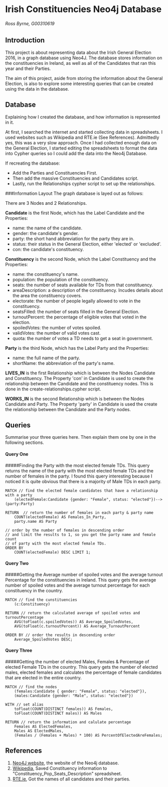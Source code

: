 # Irish Constituencies Neo4j Database
###### Ross Byrne, G00310619

## Introduction
This project is about representing data about the Irish General Election 2016, in a graph database using Neo4J.
The database stores information on the constituencies in Ireland, as well as all of the Candidates that ran
this year and their Parties.

The aim of this project, aside from storing the information about the General Election, is also to explore
some interesting queries that can be created using the data in the database.

## Database
Explaining how I created the database, and how information is represented in it.

At first, I searched the internet and started collecting data in spreadsheets. I used websites such as Wikipedia and RTE.ie (See References).
Admittedly yes, this was a very slow approach. Once I had collected enough data on the General Election, I started editing the spreadsheets
to format the data into Cypher queries so I could add the data into the Neo4j Database.

If recreating the database: 
- Add the Parties and Constituencies First.
- Then add the massive Constituencies and Candidates script.
- Lastly, run the Relationships cypher script to set up the relationships.

###Information Layout
The graph database is layed out as follows:

There are 3 Nodes and 2 Relationships.

**Candidate** is the first Node, which has the Label Candidate and the Properties:
- name: the name of the candidate.
- gender: the candidate's gender.
- party: the short hand abbreviation for the party they are in.
- status: their status in the General Election, either 'elected' or 'excluded'.
- con: the candidate's constituency.

**Constituency** is the second Node, which the Label Constituency and the Properties:
- name: the constituency's name.
- population: the population of the constituency.
- seats: the number of seats available for TDs from that constituency.
- areaDescription: a description of the constituency. Incudes details about the area the constituency covers.
- electorate: the number of people legally allowed to vote in the constituency.
- seatsFilled: the number of seats filled in the General Election.
- turnoutPercent: the percentage of eligible votes that voted in the election.
- spoiledVotes: the number of votes spoiled.
- validVotes: the number of valid votes cast.
- quota: the number of votes a TD needs to get a seat in government.
	
**Party** is the third Node, which has the Label Party and the Properties:
- name: the full name of the party.
- shortName: the abbreviation of the party's name.

**LIVES_IN** is the first Relationship which is between the Nodes Candidate and Constituency.
The Property 'con' in Candidate is used to create the relationship between the Candidate and the constituency nodes.
This is done in the create-relationships.cypher script.

**WORKS_IN** is the second Relationship which is between the Nodes Candidate and Party.
The Property 'party' in Candidate is used the create the relationship between the Candidate and the Party nodes.


## Queries
Summarise your three queries here.
Then explain them one by one in the following sections.

#### Query One
#####Finding the Party with the most elected female TDs.
This query returns the name of the party with the most elected female TDs and the number of females in the party.
I found this query interesting because I noticed it is quite obvious that there is a majority of Male TDs in each party.
```cypher
MATCH // find the elected female candidates that have a relationship with a party
	(electedFemale:Candidate {gender: "Female", status: "elected"})-->(party:Party) 
	
RETURN  // return the number of females in each party & party name
	COUNT(electedFemale) AS Females_In_Party, 
	party.name AS Party 
	
// order by the number of females in descending order 
// and limit the results to 1, so you get the party name and female count
// of party with the most elected female TDs.
ORDER BY	
	COUNT(electedFemale) DESC LIMIT 1;
```

#### Query Two
#####Getting the Average number of spoiled votes and the average turnout Percentage for the constituencies in Ireland.
This query gets the average number of spoiled votes and the average turnout percentage for each constituency in the country.
```cypher
MATCH // find the cunstituencies
	(c:Constituency)
	
RETURN // return the calculated average of spoiled votes and turnoutPercentage
	AVG(toFloat(c.spoiledVotes)) AS Average_SpoiledVotes, 
	AVG(toFloat(c.turnoutPercent)) AS Average_TurnoutPercent
	
ORDER BY // order the results in descending order
	Average_SpoiledVotes DESC;
```

#### Query Three
#####Getting the number of elected Males, Females & Percentage of elected Female TDs in the country.
This query gets the number of elected males, elected females and calculates the percentage of female candidates that are elected
in the entire country.

```cypher
MATCH // find the nodes
	(females:Candidate { gender: "Female", status: "elected"}), 
	(males:Candidate {gender: "Male", status: "elected"})
	
WITH // set alias
	toFloat(COUNT(DISTINCT females)) AS Females,
	toFloat(COUNT(DISTINCT males)) AS Males
	
RETURN // return the information and calulate percentage
	Females AS ElectedFemales,
	Males AS ElectedMales,
	(Females / (Females + Males) * 100) AS PercentOfElectedAreFemales; 
```

## References
1. [Neo4J website](http://neo4j.com/), the website of the Neo4j database.
2. [Wikipedia](https://en.wikipedia.org/wiki/Parliamentary_constituencies_in_the_Republic_of_Ireland), Saved Constituency information to "Constituency_Pop_Seats_Description" spreadsheet.
3. [RTE.ie](http://www.rte.ie/news/election-2016/candidates/), Got the names of all candidates and their parties.
